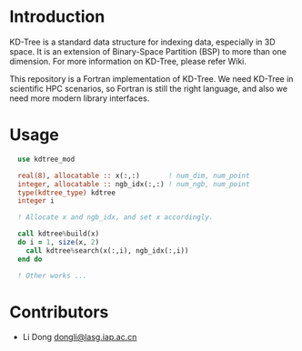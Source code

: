 # Introduction

KD-Tree is a standard data structure for indexing data, especially in 3D space. It is an extension of Binary-Space Partition (BSP) to more than one dimension. For more information on KD-Tree, please refer Wiki.

This repository is a Fortran implementation of KD-Tree. We need KD-Tree in scientific HPC scenarios, so Fortran is still the right language, and also we need more modern library interfaces.

# Usage

```fortran
  use kdtree_mod

  real(8), allocatable :: x(:,:)       ! num_dim, num_point
  integer, allocatable :: ngb_idx(:,:) ! num_ngb, num_point
  type(kdtree_type) kdtree
  integer i

  ! Allocate x and ngb_idx, and set x accordingly.

  call kdtree%build(x)
  do i = 1, size(x, 2)
    call kdtree%search(x(:,i), ngb_idx(:,i))
  end do

  ! Other works ...
```

# Contributors

- Li Dong <dongli@lasg.iap.ac.cn>